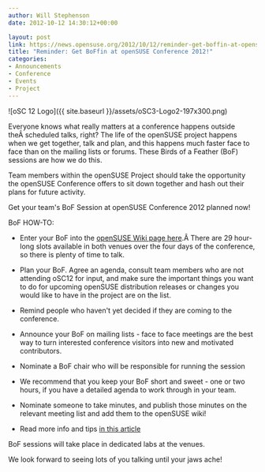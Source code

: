 ```yaml
---
author: Will Stephenson
date: 2012-10-12 14:30:12+00:00

layout: post
link: https://news.opensuse.org/2012/10/12/reminder-get-boffin-at-opensuse-conference-2012/
title: "Reminder: Get BoFfin at openSUSE Conference 2012!"
categories:
- Announcements
- Conference
- Events
- Project
---
```

![oSC 12 Logo]({{ site.baseurl }}/assets/oSC3-Logo2-197x300.png)

Everyone knows what really matters at a conference happens outside theÂ scheduled talks, right? The life of the openSUSE project happens when we get together, talk and plan, and this happens much faster face to face than on the mailing lists or forums. These Birds of a Feather (BoF) sessions are how we do this.

Team members within the openSUSE Project should take the opportunity the openSUSE Conference offers to sit down together and hash out their plans for future activity.

Get your team's BoF Session at openSUSE Conference 2012 planned now!<!-- more -->

BoF HOW-TO:



	
  * Enter your BoF into the [openSUSE Wiki page here](http://en.opensuse.org/openSUSE:Conference_BoF_sessions).Â There are 29 hour-long slots available in both venues over the four days of the conference, so there is plenty of time to talk.

	
  * Plan your BoF. Agree an agenda, consult team members who are not attending oSC12 for input, and make sure the important things you want to do for upcoming openSUSE distribution releases or changes you would like to have in the project are on the list.

	
  * Remind people who haven't yet decided if they are coming to the conference.

	
  * Announce your BoF on mailing lists - face to face meetings are the best way to turn interested conference visitors into new and motivated contributors.

	
  * Nominate a BoF chair who will be responsible for running the session

	
  * We recommend that you keep your BoF short and sweet - one or two hours, if you have a detailed agenda to work through in your team.

	
  * Nominate someone to take minutes, and publish those minutes on the relevant meeting list and add them to the openSUSE wiki!

	
  * Read more info and tips [in this article](https://news.opensuse.org/2012/10/03/osc-2012-bof-sessions-can-be-scheduled/)


BoF sessions will take place in dedicated labs at the venues.

We look forward to seeing lots of you talking until your jaws ache!		
